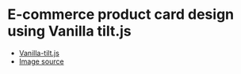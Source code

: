 <h1>E-commerce product card design using Vanilla tilt.js</h1>
<ul>
  <li><a href="https://micku7zu.github.io/vanilla-tilt.js/">Vanilla-tilt.js</a></li>
  <li><a href="https://www.philips.com.gh/c-p/TASH402BL_00/wireless-headphone">Image source</a></li>
</ul>

